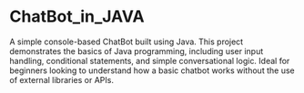 # ChatBot_in_JAVA

A simple console-based ChatBot built using Java. This project demonstrates the basics of Java programming, including user input handling, conditional statements, and simple conversational logic. Ideal for beginners looking to understand how a basic chatbot works without the use of external libraries or APIs.
